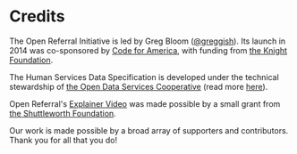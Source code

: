 Credits
=======

The Open Referral Initiative is led by Greg Bloom ([@greggish](https://github.com/greggish)). Its launch in 2014 was co-sponsored by [Code for America](http://codeforamerica.org), with funding from [the Knight Foundation](https://knightfoundation.org). 

The Human Services Data Specification is developed under the technical stewardship of [the Open Data Services Cooperative](http://opendataservices.coop/) (read more [here](https://openreferral.org/meet-the-open-data-services-cooperative/)). 

Open Referral's [Explainer Video](https://www.youtube.com/watch?v=yHsIZhACSVc) was made possible by a small grant from [the Shuttleworth Foundation](http://shuttleworthfoundation.org/).

Our work is made possible by a broad array of supporters and contributors. Thank you for all that you do!
